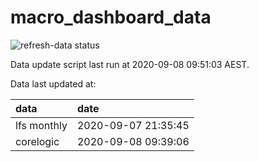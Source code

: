 
<!-- README.md is generated from README.Rmd. Please edit that file -->

# macro\_dashboard\_data

<!-- badges: start -->

![refresh-data
status](https://github.com/MattCowgill/macro_dashboard_data/workflows/refresh-data/badge.svg)
<!-- badges: end -->

Data update script last run at 2020-09-08 09:51:03 AEST.

Data last updated at:

| data        | date                |
| :---------- | :------------------ |
| lfs monthly | 2020-09-07 21:35:45 |
| corelogic   | 2020-09-08 09:39:06 |

